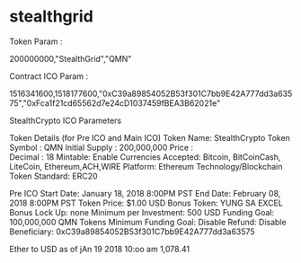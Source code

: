 # stealthgrid

Token Param : 

200000000,"StealthGrid","QMN"


Contract ICO Param :

1516341600,1518177600,"0xC39a89854052B53f301C7bb9E42A777dd3a63575","0xFca1f21cd65562d7e24cD1037459fBEA3B62021e"



StealthCrypto ICO Parameters

Token Details (for Pre ICO and Main ICO)
Token Name: StealthCrypto
Token Symbol : QMN 
Initial Supply : 200,000,000 
Price :  
Decimal : 18
Mintable: Enable
Currencies Accepted: Bitcoin, BitCoinCash, LiteCoin, Ethereum,ACH,WIRE
Platform: Ethereum Technology/Blockchain 
Token Standard: ERC20  

Pre ICO
Start Date: January 18, 2018 8:00PM PST
End Date: February 08, 2018 8:00PM PST
Token Price: $1.00 USD 
Bonus Token: YUNG SA EXCEL
Bonus Lock Up: none
Minimum per Investment:  500 USD 
Funding Goal: 100,000,000 QMN Tokens
Minimum Funding Goal: Disable
Refund: Disable
Beneficiary: 0xC39a89854052B53f301C7bb9E42A777dd3a63575

Ether to USD as of jAn 19 2018 10:oo am
1,078.41
